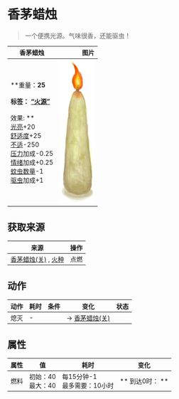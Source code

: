 # 香茅蜡烛  
> 一个便携光源。气味很香，还能驱虫！  
  
  香茅蜡烛  |   图片   
 ----  |  ----:   
 **重量：**25<br><br>**标签：**	[“火源”](tag_FireSource.md)<br><br>** 效果: **<br>[光亮](Light.md)+20<br>[舒适度](Comfort.md)+25<br>[不适](Discomfort.md)-250<br>[压力](Stress.md)加成-0.25<br>[情绪](Morale.md)加成+0.25<br>[蚊虫数量](BugPopulation.md)-1<br>[驱虫](BugRepellentApplied.md)加成+1  |  ![](Sprite/CandleOnCitronella.png)   
  
## 获取来源  
来源  |  操作  
----  |  ----  
[香茅蜡烛(关)](CandleCitronellaOff.md) , [火种](TinderLit.md)  |  点燃  
## 动作  
动作  |  耗时  |  条件  |  变化  |  状态  
----  |  ----  |  ----  |  ----  |  ----  
熄灭<br>  |  -  |    |  → [香茅蜡烛(关)](CandleCitronellaOff.md)<br>  |    
## 属性   
属性  |  值  |  耗时  |  变化  
----  |  ----  |  ----  |  ----  
燃料  |  初始：40<br>最大：40  |  每15分钟-1<br>最多需要：10小时  |  ** 到达0时： **  
